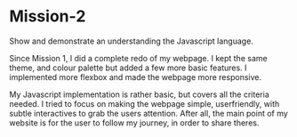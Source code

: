 # Mission-2
Show and demonstrate an understanding the Javascript language.

Since Mission 1, I did a complete redo of my webpage. I kept the same theme, and colour palette but added a few more basic features. 
I implemented more flexbox and made the webpage more responsive. 

My Javascript implementation is rather basic, but covers all the criteria needed. I tried to focus on making the webpage simple, userfriendly, 
with subtle interactives to grab the users attention. After all, the main point of my website is for the user to follow my journey,
in order to share theres.

